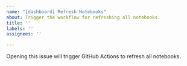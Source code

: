 ```yaml
---
name: "[dashboard] Refresh Notebooks"
about: Trigger the workflow for refreshing all notebooks.
title: ''
labels: ''
assignees: ''

---
```


Opening this issue will trigger GitHub Actions to refresh all notebooks.
